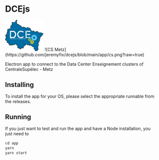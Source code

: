 # DCEjs

<img src="https://github.com/jeremyfix/dcejs/blob/main/app/dce-coul.png?raw=true" style="max-width: 25%"/>
![CS Metz](https://github.com/jeremyfix/dcejs/blob/main/app/cs.png?raw=true)

Electron app to connect to the Data Center Enseignement clusters of CentraleSupélec - Metz

## Installing

To install the app for your OS, please select the appropriate runnable from the releases.

## Running

If you just want to test and run the app and have a Node installation, you just need to

	cd app
	yarn
	yarn start

